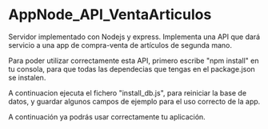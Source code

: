 # AppNode_API_VentaArticulos

Servidor implementado con Nodejs y express.
Implementa una API que dará servicio a una app de compra-venta de artículos de segunda mano.

Para poder utilizar correctamente esta API, primero escribe "npm install" en tu consola, 
para que todas las dependecias que tengas en el package.json se instalen.

A continuacion ejecuta el fichero "install_db.js", para reiniciar la base de datos, y guardar
algunos campos de ejemplo para el uso correcto de la app.

A continuación ya podrás usar correctamente tu aplicación.
